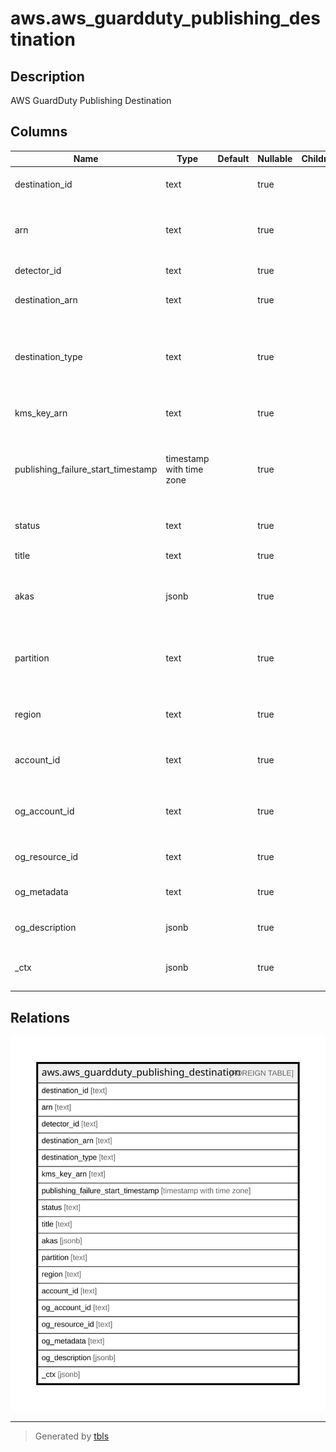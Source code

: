 # aws.aws_guardduty_publishing_destination

## Description

AWS GuardDuty Publishing Destination

## Columns

| Name | Type | Default | Nullable | Children | Parents | Comment |
| ---- | ---- | ------- | -------- | -------- | ------- | ------- |
| destination_id | text |  | true |  |  | The ID of the publishing destination. |
| arn | text |  | true |  |  | The Amazon Resource Name (ARN) for the publishing destination. |
| detector_id | text |  | true |  |  | The ID of the detector. |
| destination_arn | text |  | true |  |  | The ARN of the resource to publish to. |
| destination_type | text |  | true |  |  | The type of publishing destination. Currently, only Amazon S3 buckets are supported. |
| kms_key_arn | text |  | true |  |  | The ARN of the KMS key to use for encryption. |
| publishing_failure_start_timestamp | timestamp with time zone |  | true |  |  | The time, in epoch millisecond format, at which GuardDuty was first unable to publish findings to the destination. |
| status | text |  | true |  |  | The status of the publishing destination. |
| title | text |  | true |  |  | Title of the resource. |
| akas | jsonb |  | true |  |  | Array of globally unique identifier strings (also known as) for the resource. |
| partition | text |  | true |  |  | The AWS partition in which the resource is located (aws, aws-cn, or aws-us-gov). |
| region | text |  | true |  |  | The AWS Region in which the resource is located. |
| account_id | text |  | true |  |  | The AWS Account ID in which the resource is located. |
| og_account_id | text |  | true |  |  | The Platform Account ID in which the resource is located. |
| og_resource_id | text |  | true |  |  | The unique ID of the resource in opengovernance. |
| og_metadata | text |  | true |  |  | Platform Metadata of the AWS resource. |
| og_description | jsonb |  | true |  |  | The full model description of the resource |
| _ctx | jsonb |  | true |  |  | Steampipe context in JSON form, e.g. connection_name. |

## Relations

![er](aws.aws_guardduty_publishing_destination.svg)

---

> Generated by [tbls](https://github.com/k1LoW/tbls)
